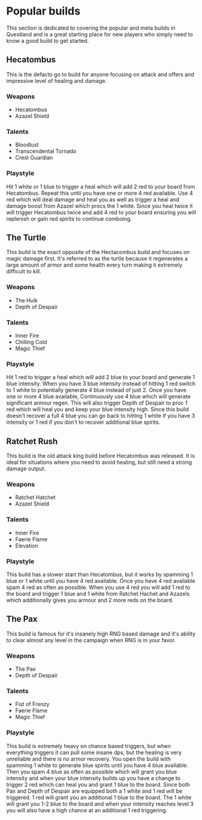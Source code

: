 # Popular builds
This section is dedicated to covering the popular and meta builds in Questland and is a
great starting place for new players who simply need to know a good build to get started.

## Hecatombus
This is the defacto go to build for anyone focusing on attack and offers and impressive 
level of healing and damage.

### Weapons
- Hecatombus
- Azazel Shield

### Talents
- Bloodlust
- Transcendental Tornado
- Crest Guardian

### Playstyle
Hit 1 white or 1 blue to trigger a heal which will add 2 red to your board from 
Hecatombus.  Repeat this until you have one or more 4 red available.  Use 4 red 
which will deal damage and heal you as well as trigger a heal and damage boost from 
Azazel which procs the 1 white.  Since you heal twice it will trigger Hecatombus 
twice and add 4 red to your board ensuring you will replenish or gain red spirits to
continue comboing.

## The Turtle
This build is the exact opposite of the Hectacombus build and focuses on magic damage
first.  It's referred to as the turtle because it regenerates a large amount of armor and
some health every turn making it extremely difficult to kill.

### Weapons
- The Hulk
- Depth of Despair

### Talents
- Inner Fire
- Chilling Cold
- Magic Thief

### Playstyle
Hit 1 red to trigger a heal which will add 2 blue to your board and generate 1 blue 
intensity. When you have 3 blue intensity instead of hitting 1 red switch to 1 white to 
potentially generate 4 blue instead of just 2.  Once you have one or more 4 blue available,
Continuously use 4 blue which will generate significant armour regen.  This will also 
trigger Depth of Despair to proc 1 red which will heal you and keep your blue intensity 
high.  Since this build doesn't recover a full 4 blue you can go back to hitting 1 white 
if you have 3 intensity or 1 red if you don't to recover additional blue spirits.

## Ratchet Rush
This build is the old attack king build before Hecatombus was released.  It is ideal 
for situations where you need to avoid healing, but still need a strong damage output.

### Weapons
- Ratchet Hatchet
- Azazel Shield

### Talents
- Inner Fire
- Faerie Flame
- Elevation

### Playstyle
This build has a slower start than Hecatombus, but it works by spamming 1 blue or 
1 white until you have 4 red available.  Once you have 4 red available spam 4 red as 
often as possible.  When you use 4 red you will add 1 red to the board and trigger 
1 blue and 1 white from Ratchet Hachet and Azazels which additionally gives you armour 
and 2 more reds on the board.

## The Pax
This build is famous for it's insanely high RNG based damage and it's ability to clear 
almost any level in the campaign when RNG is in your favor.

### Weapons
- The Pax
- Depth of Despair

### Talents
- Fist of Frenzy
- Faerie Flame
- Magic Thief

### Playstyle
This build is extremely heavy on chance based triggers, but when everything triggers 
it can pull some insane dps, but the healing is very unreliable and there is no armor
recovery. You open the build with spamming 1 white to generate blue spirits until you 
have 4 blue available. Then you spam 4 blue as often as possible which will grant you
blue intensity and when your blue intensity builds up you have a change to trigger 2 red
which can heal you and grant 1 blue to the board.  Since both Pax and Depth of Despair
are equipped both a 1 white and 1 red will be triggered. 1 red will grant you an additional
1 blue to the board.  The 1 white will grant you 1-2 blue to the board and when your 
intensity reaches level 3 you will also have a high chance at an additional 1 red triggering.

## 